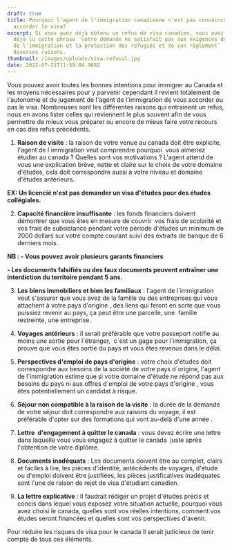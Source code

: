 ```yaml
---
draft: true
title: Pourquoi l'agent de l'immigration canadienne n'est pas convaincu de vous
  accorder le visa?
excerpt: Si vous avez déjà obtenu un refus de visa canadien, vous avez sûrement
  déjà lu cette phrase ¨votre demande ne satisfait pas aux exigences de la loi
  de l'immigration et la protection des refugiés et de son règlement¨  pour
  diverses raisons.
thumbnail: /images/uploads/visa-refusal.jpg
date: 2022-07-21T11:59:04.968Z
---
```

Vous pouvez avoir toutes les bonnes intentions pour immigrer au Canada et les moyens nécessaires pour y parvenir cependant il revient totalement de l'autonomie et du jugement de l'agent de l'immigration de vous accorder ou pas le visa. Nombreuses sont les différentes raisons qui entrainent un refus, nous en avons lister celles qui reviennent le plus souvent afin de vous permettre de mieux vous préparer ou encore de mieux faire votre recours en cas des refus précédents. 

1. **Raison de visite** : la raison de votre venue au canada doit être explicite, l'agent de l`immigration veut comprendre pourquoi  vous aimeriez étudier au canada ? Quelles sont vos motivations ? L'agent attend de vous une explication brève, nette et claire sur le choix de votre domaine d'études, cela doit correspondre aussi à votre niveau et domaine d'études antérieurs.

**EX: Un licencié n'est pas demander un visa d'études pour des études collégiales.** 

2. **Capacité financière insuffisante** : les fonds financiers doivent démontrer que vous êtes en mesure de couvrir  vos frais de scolarité et vos frais de subsistance pendant votre période d'études un minimum de 2000 dollars sur votre compte courant suivi des extraits de banque de 6 derniers mois. 

**NB : - Vous pouvez avoir plusieurs garants financiers**

**\- Les documents falsifiés ou des faux documents peuvent entraîner une interdiction du territoire pendant 5 ans.**                   

3. **Les biens immobiliers et bien les familiaux** : l'agent de l`immigration veut s'assurer que vous avez de la famille ou des entreprises qui vous attachent à votre pays d'origine , des liens qui feront en sorte que vous puissiez revenir au pays, ça peut être une parcelle, une  famille restreinte, une entreprise.  

4. **Voyages antérieurs** : il serait préférable que votre passeport notifie au moins une sortie pour l\`étranger,  c\`est un gage pour l`immigration, ça prouve que vous êtes sortie du pays et vous êtes revenus dans le délai.

5. **Perspectives d'emploi de pays d'origine** : votre choix d'études doit correspondre aux besoins de la société de votre pays d\`origine, l'agent de l\`immigration estime que si votre domaine d'étude ne répond pas aux besoins du pays ni aux offres d`emploi de votre pays d'origine , vous êtes potentiellement un candidat à risque. 

6. **Séjour non compatible à la raison de la visite** : la durée de la demande de votre séjour doit correspondre aux raisons du voyage, il est préférable d'opter sur des formations qui vont au-delà d'une année .

7. **Lettre  d'engagement à quitter le canada** : vous devez écrire une lettre dans laquelle vous vous engagez à quitter le canada  juste après l'obtention de votre diplôme.

8. **Documents inadéquats** : Les documents doivent être au complet, clairs et faciles à lire, les pièces d'identité, antécédents de voyages, d'étude ou d'emploi doivent être justifiées, les pièces justificatives inadéquates sont l'une de raison de rejet de visa d'étudiant canadien. 

9. **La lettre explicative** : Il faudrait rédiger un projet d'études précis et concis dans lequel vous exposez votre situation actuelle, pourquoi vous avez choisi le canada, quelles sont vos réelles intentions, comment vos études seront financées et quelles sont vos perspectives d'avenir. 

Pour réduire les risques de visa pour le canada il serait judicieux de tenir compte de tous ces éléments.